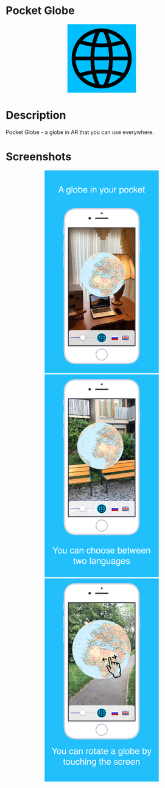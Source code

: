 # Pocket Globe

<p align="center">
  <img src="EARTH-GLOBE/Images.xcassets/AppIcon.appiconset/iTunesArtwork 180.png">
</p>
  
# Description
Pocket Globe - a globe in AR that you can use everywhere.

# Screenshots
<p align="center">
  <img width=300 src="1242x2208bb.png">
  <img width=300 src="1242x2208bb-2.png">
  <img width=300 src="1242x2208bb-3.png">
</p>
